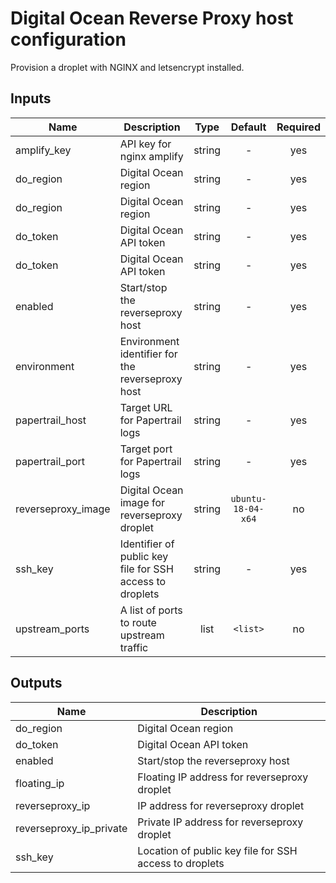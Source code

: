 # Digital Ocean Reverse Proxy host configuration

Provision a droplet with NGINX and letsencrypt installed.

## Inputs

| Name | Description | Type | Default | Required |
|------|-------------|:----:|:-----:|:-----:|
| amplify\_key | API key for nginx amplify | string | - | yes |
| do\_region | Digital Ocean region | string | - | yes |
| do\_region | Digital Ocean region | string | - | yes |
| do\_token | Digital Ocean API token | string | - | yes |
| do\_token | Digital Ocean API token | string | - | yes |
| enabled | Start/stop the reverseproxy host | string | - | yes |
| environment | Environment identifier for the reverseproxy host | string | - | yes |
| papertrail\_host | Target URL for Papertrail logs | string | - | yes |
| papertrail\_port | Target port for Papertrail logs | string | - | yes |
| reverseproxy\_image | Digital Ocean image for reverseproxy droplet | string | `ubuntu-18-04-x64` | no |
| ssh\_key | Identifier of public key file for SSH access to droplets | string | - | yes |
| upstream\_ports | A list of ports to route upstream traffic | list | `<list>` | no |

## Outputs

| Name | Description |
|------|-------------|
| do\_region | Digital Ocean region |
| do\_token | Digital Ocean API token |
| enabled | Start/stop the reverseproxy host |
| floating\_ip | Floating IP address for reverseproxy droplet |
| reverseproxy\_ip | IP address for reverseproxy droplet |
| reverseproxy\_ip\_private | Private IP address for reverseproxy droplet |
| ssh\_key | Location of public key file for SSH access to droplets |

